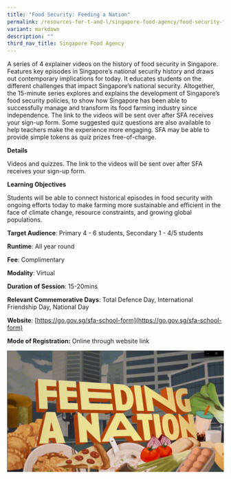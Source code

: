 ```yaml
---
title: "Food Security: Feeding a Nation"
permalink: /resources-for-t-and-l/singapore-food-agency/food-security-feeding-a-nation/
variant: markdown
description: ""
third_nav_title: Singapore Food Agency
---
```

A series of 4 explainer videos on the history of food security in Singapore. Features key episodes in Singapore’s national security history and draws out contemporary implications for today. It educates students on the different challenges that impact Singapore’s national security. Altogether, the 15-minute series explores and explains the development of Singapore’s food security policies, to show how Singapore has been able to successfully manage and transform its food farming industry since independence. The link to the videos will be sent over after SFA receives your sign-up form. Some suggested quiz questions are also available to help teachers make the experience more engaging. SFA may be able to provide simple tokens as quiz prizes free-of-charge.

**Details**

Videos and quizzes. The link to the videos will be sent over after SFA receives your sign-up form.

**Learning Objectives**

Students will be able to connect historical episodes in food security with ongoing efforts today to make farming more sustainable and efficient in the face of climate change, resource constraints, and growing global populations.

**Target Audience**: Primary 4 - 6 students, Secondary 1 - 4/5 students

**Runtime**: All year round

**Fee**: Complimentary

**Modality**: Virtual

**Duration of Session**: 15-20mins

**Relevant Commemorative Days**: Total Defence Day, International Friendship Day, National Day

**Website**: [https://go.gov.sg/sfa-school-form](https://go.gov.sg/sfa-school-form)

**Mode of Registration:** Online through website link


![](/images/sfa_3.JPG)